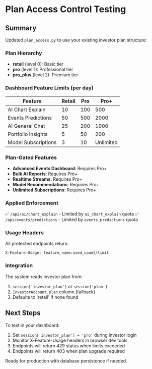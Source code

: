 # Plan Access Control Testing

## Summary
Updated `plan_access.py` to use your existing investor plan structure:

### Plan Hierarchy
- **retail** (level 0): Basic tier
- **pro** (level 1): Professional tier  
- **pro_plus** (level 2): Premium tier

### Dashboard Feature Limits (per day)

| Feature | Retail | Pro | Pro+ |
|---------|--------|-----|------|
| AI Chart Explain | 10 | 100 | 500 |
| Events Predictions | 50 | 500 | 2000 |
| AI General Chat | 25 | 200 | 1000 |
| Portfolio Insights | 5 | 50 | 200 |
| Model Subscriptions | 3 | 10 | Unlimited |

### Plan-Gated Features
- **Advanced Events Dashboard**: Requires Pro+
- **Bulk AI Reports**: Requires Pro+
- **Realtime Streams**: Requires Pro+
- **Model Recommendations**: Requires Pro+
- **Unlimited Subscriptions**: Requires Pro+

### Applied Enforcement
✅ `/api/ai/chart_explain` - Limited by `ai_chart_explain` quota
✅ `/api/events/predictions` - Limited by `events_predictions` quota

### Usage Headers
All protected endpoints return:
```
X-Feature-Usage: feature_name:used_count/limit
```

### Integration
The system reads investor plan from:
1. `session['investor_plan']` or `session['plan']`
2. `InvestorAccount.plan` column (fallback)
3. Defaults to 'retail' if none found

## Next Steps
To test in your dashboard:
1. Set `session['investor_plan'] = 'pro'` during investor login
2. Monitor X-Feature-Usage headers in browser dev tools
3. Endpoints will return 429 status when limits exceeded
4. Endpoints will return 403 when plan upgrade required

Ready for production with database persistence if needed.
